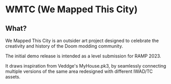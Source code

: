 # WMTC (We Mapped This City)

## What?

We Mapped This City is an outsider art project designed to celebrate the creativity and history of the Doom modding community.

The initial demo release is intended as a level submission for RAMP 2023.

It draws inspiration from Veddge's MyHouse.pk3, by seamlessly connecting multiple versions of the same area redesigned with different IWAD/TC assets.